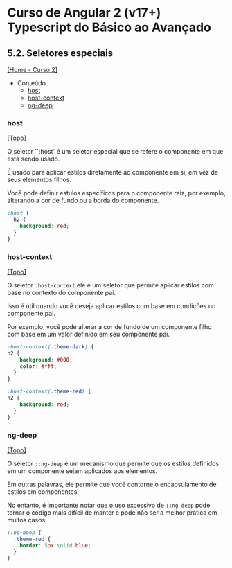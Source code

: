 # Curso de Angular 2 (v17+) Typescript do Básico ao Avançado

## 5.2. Seletores especiais
[[Home - Curso 2]](../../README.md#curso-2)<br />

- Conteúdo
  - [host](#host)
  - [host-context](#host-context)
  - [ng-deep](#ng-deep)

### host
[[Topo]](#)<br />

O seletor ``:host` é um seletor especial que se refere o componente em que está sendo usado.

É usado para aplicar estilos diretamente ao componente em si, em vez de seus elementos filhos.

Você pode definir estulos específicos para o componente raiz, por exemplo, alterando a cor de fundo ou a borda do componente.

```css
:host {
  h2 {
    background: red;
  }
}
```

### host-context
[[Topo]](#)<br />

O seletor `:host-context` ele é um seletor que permite aplicar estilos com base no contexto do componente pai.

Isso é útil quando você deseja aplicar estilos com base em condições no componente pai.

Por exemplo, você pode alterar a cor de fundo de um componente filho com base em um valor definido em seu componente pai.

```css
:host-context(.theme-dark) {
h2 {
    background: #000;
    color: #fff;
  }
}

:host-context(.theme-red) {
h2 {
    background: red;
  }
}
```

### ng-deep
[[Topo]](#)<br />

O seletor `::ng-deep` é um mecanismo que permite que os estilos definidos em um componente sejam aplicados aos elementos.

Em outras palavras, ele permite que você contorne o encapsulamento de estilos em componentes.

No entanto, é importante notar que o uso excessivo de `::ng-deep` pode tornar o código mais difícil de manter e pode não ser a melhor prática em muitos casos.

```css
::ng-deep {
  .theme-red {
    border: 5px solid blue;
  }
}
```
